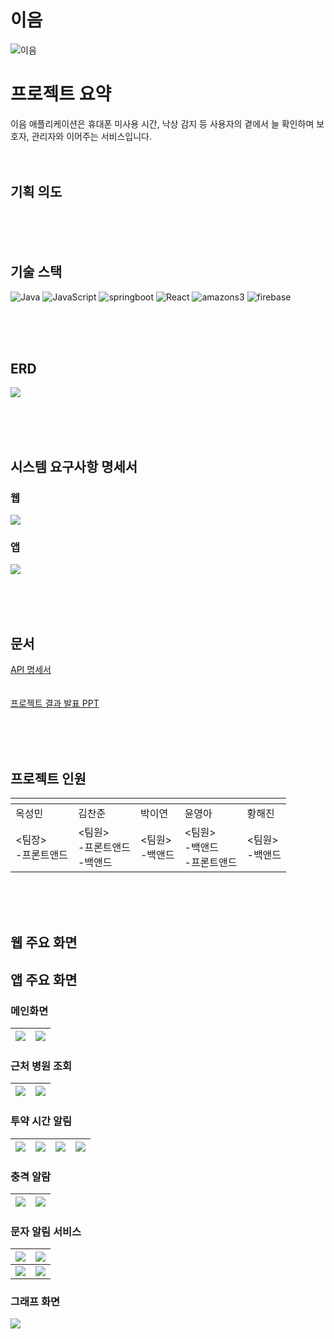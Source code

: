 # 이음
![이음](https://i.imgur.com/z2kc8tT.png)

# 프로젝트 요약

이음 애플리케이션은 휴대폰 미사용 시간, 낙상 감지 등 사용자의 곁에서 늘 확인하며
보호자, 관리자와 이어주는 서비스입니다.
<br><br><br>
## 기획 의도


<br><br><br>

## 기술 스택
![Java](https://img.shields.io/badge/java-%23ED8B00.svg?style=for-the-badge&logo=openjdk&logoColor=white)
![JavaScript](https://img.shields.io/badge/javascript-%23323330.svg?style=for-the-badge&logo=javascript&logoColor=%23F7DF1E)
![springboot](https://img.shields.io/badge/springboot-%236DB33F.svg?style=for-the-badge&logo=spring&logoColor=white)
![React](https://img.shields.io/badge/react-%2320232a.svg?style=for-the-badge&logo=react&logoColor=%2361DAFB)
![amazons3](https://img.shields.io/badge/amazons3-569A31.svg?style=for-the-badge&logo=amazons3&logoColor=white)
![firebase](https://img.shields.io/badge/firebase-DD2C00.svg?style=for-the-badge&logo=firebase&logoColor=white)

<br><br><br>

## ERD
![](https://i.imgur.com/AA2xzHa.png)

<br><br><br>

## 시스템 요구사항 명세서
### 웹
![](https://i.imgur.com/rre1Vex.png)
### 앱
![](https://i.imgur.com/uAxHjMl.png)

<br><br><br>


## 문서 
[API 명세서](https://docs.google.com/spreadsheets/d/1ORIJIANBcSKe0-h6ruXffFMUfjc9gSBiSFB5hh6q1B4/edit?usp=sharing)
<br><br><br>
[프로젝트 결과 발표 PPT](https://file.notion.so/f/f/a24df21f-d442-4466-b3bd-f4ed6a7c2306/ba11a4e1-d4ae-4bed-9a20-51a6ebc862d3/%E1%84%91%E1%85%B3%E1%84%85%E1%85%A9%E1%84%8C%E1%85%A6%E1%86%A8%E1%84%90%E1%85%B3_%E1%84%80%E1%85%A7%E1%86%AF%E1%84%80%E1%85%AA_%E1%84%87%E1%85%A1%E1%86%AF%E1%84%91%E1%85%AD_PPT_(%E1%84%89%E1%85%B0%E1%84%8B%E1%85%A5%E1%84%83%E1%85%B3%E1%84%8B%E1%85%AF%E1%86%AB_A-_EVision)_.pdf?table=block&id=10d4c00b-26c1-8004-9ae1-ebe5094b519c&spaceId=a24df21f-d442-4466-b3bd-f4ed6a7c2306&expirationTimestamp=1727481600000&signature=-gFThbmujf-k5F7k2V77U6E4OUhDzh6I6zsQBzT9oJY&downloadName=%E1%84%91%E1%85%B3%E1%84%85%E1%85%A9%E1%84%8C%E1%85%A6%E1%86%A8%E1%84%90%E1%85%B3+%E1%84%80%E1%85%A7%E1%86%AF%E1%84%80%E1%85%AA+%E1%84%87%E1%85%A1%E1%86%AF%E1%84%91%E1%85%AD+PPT+%28%E1%84%89%E1%85%B0%E1%84%8B%E1%85%A5%E1%84%83%E1%85%B3%E1%84%8B%E1%85%AF%E1%86%AB+A-+EVision%29_.pdf)

<br><br><br>

## 프로젝트 인원

|![]()|![]()|![]()|![]()|![]()|
|------|---|---|---|---|
|옥성민|김찬준|박이연|윤영아|황해진|
|<팀장><br>-프론트앤드|<팀원><br>-프론트앤드<br>-백앤드|<팀원><br>-백앤드|<팀원><br>-백앤드<br>-프론트앤드|<팀원><br>-백앤드|

<br><br><br>
## 웹 주요 화면

## 앱 주요 화면

### 메인화면
![](https://i.imgur.com/mudtGyw.jpeg) |![](https://i.imgur.com/nZlKdTe.jpeg)
--- | --- | 

### 근처 병원 조회
![](https://i.imgur.com/nZlKdTe.jpeg) | ![](https://i.imgur.com/7fqb63S.jpeg)
--- | --- | 


### 투약 시간 알림
![](https://i.imgur.com/Ril5DEg.jpeg) | ![](https://i.imgur.com/7w0PRcF.jpeg) | ![](https://i.imgur.com/HDJYcCn.jpeg)  |![](https://i.imgur.com/BpHsJjO.jpeg)
--- | --- | --- | --- | 

### 충격 알람
![](https://i.imgur.com/YxHcXGf.jpeg)  |![](https://i.imgur.com/3GcZTgw.jpeg)
--- | --- | 

### 문자 알림 서비스
![](https://i.imgur.com/Lm8GU9H.jpeg) |![](https://i.imgur.com/m7MzlAj.jpeg) 
--- | --- | 
![](https://i.imgur.com/m7MzlAj.jpeg) |![](https://i.imgur.com/2UwLZer.jpeg)


### 그래프 화면
![](https://i.imgur.com/2UwLZer.jpeg)

